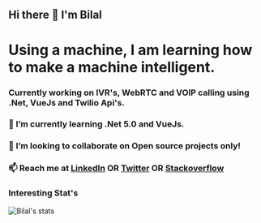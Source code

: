## Hi there 👋 I'm Bilal 

<!--
**bilalmehrban/bilalmehrban** is a ✨ _special_ ✨ repository because its `README.md` (this file) appears on your GitHub profile.

- 🔭 I’m currently working on ...
- 🌱 I’m currently learning ...
- 👯 I’m looking to collaborate on ...
- 🤔 I’m looking for help with ...
- 💬 Ask me about ...
- 📫 How to reach me: ...
- 😄 Pronouns: ...
- ⚡ Fun fact: ...
-->
# Using a machine, I am learning how to make a machine intelligent. <!-- Data Science enthusiast and a Deep learning rookie who aims to utilize his skills to push the boundaries of AI research. -->
### Currently working on IVR's, WebRTC and VOIP calling using .Net, VueJs and Twilio Api's.
### 🌱 I’m currently learning .Net 5.0 and VueJs.
### 👯 I’m looking to collaborate on Open source projects only!
### 📫 Reach me at [LinkedIn](https://www.linkedin.com/in/bilalmehrban/) **OR** [Twitter](https://twitter.com/bilalmehrban) **OR** [Stackoverflow](https://stackoverflow.com/users/6885654/bilal-mehrban)

### Interesting Stat's
![Bilal's stats](https://github-readme-stats.vercel.app/api?username=bilalmehrban&show_icons=true&count_private=true)
